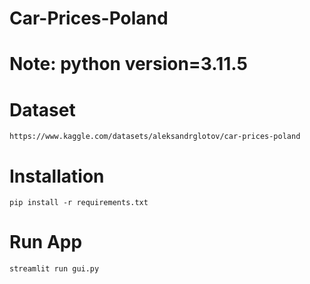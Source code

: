 # Car-Prices-Poland
# Note: python version=3.11.5
# Dataset
```
https://www.kaggle.com/datasets/aleksandrglotov/car-prices-poland
```
# Installation
```
pip install -r requirements.txt
```  
# Run App
```
streamlit run gui.py
```

